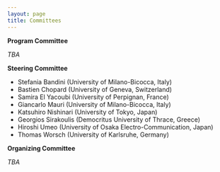 ```yaml
---
layout: page
title: Committees
---
```


<a name="program"></a>
**Program Committee**

_TBA_

<a name="steering"></a>
**Steering Committee**

- Stefania Bandini (University of Milano-Bicocca, Italy)
- Bastien Chopard (University of Geneva, Switzerland) 
- Samira El Yacoubi (University of Perpignan, France)
- Giancarlo Mauri (University of Milano-Bicocca, Italy) 
- Katsuhiro Nishinari (University of Tokyo, Japan)
- Georgios Sirakoulis (Democritus University of Thrace, Greece) 
- Hiroshi Umeo (University of Osaka Electro-Communication, Japan)
- Thomas Worsch (University of Karlsruhe, Germany)

<a name="organizing"></a>
**Organizing Committee**

_TBA_
